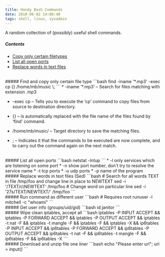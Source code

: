 ```yaml
---
title: Handy Bash Commands
date: 2018-06-02 14:08:40
tags: shell, linux, sysadmin
---
```


A random collection of (possibly) useful shell commands.

##### Contents

* [Copy only certain filetypes](#copy-filetype)
* [List all open ports](#list-ports)
* [Replace words in text files](#word-replace)

<br>
<a name="copy-filetype">
##### Find and copy only certain file type
```bash
    find -iname '*.mp3' -exec cp {} /home/mb/music \;
```
* -iname ‘*.mp3’ – Search for files matching with extension .mp3

* -exec cp – Tells you to execute the ‘cp’ command to copy files from source to destination directory.

* {} – is automatically replaced with the file name of the files found by ‘find’ command.

* /home/mb/music/ – Target directory to save the matching files.

* \; – Indicates it that the commands to be executed are now complete, and to carry out the command again on the next match.

<br>
<a name="list-ports">
##### List all open ports
```bash
netstat -lntup
```
* -l only services which are listening on some port
* -n show port number, don't try to resolve the service name
* -t tcp ports
* -u udp ports
* -p name of the program

<br>
<a name="word-replace">
##### Replace words in text files (Sed)
```bash
# Search for all words TEXT in file /tmp/foo and change line in place to NEWTEXT
sed -i '/TEXT/c\NEWTEXT' /tmp/foo
# Change word on particular line
sed -i '27s/TEXT/NEWTEXT/' /tmp/foo
```
<br>
<a name="diff-user">
##### Run command as different user
```bash
# Requires root
runuser -l mitchell -c "whoami"
```

<br>
<a name="user=info">
##### Get user info (groups/uid/gid) 
```bash
id janitor
```
<br>
<a name="flush-iptable">
##### Wipe clean iptables, accept all
```bash
iptables -P INPUT ACCEPT &&
iptables -P FORWARD ACCEPT &&
iptables -P OUTPUT ACCEPT &&
iptables -t nat -F &&
iptables -t mangle -F &&
iptables -F &&
iptables -X &&
ip6tables -P INPUT ACCEPT &&
ip6tables -P FORWARD ACCEPT &&
ip6tables -P OUTPUT ACCEPT &&
ip6tables -t nat -F &&
ip6tables -t mangle -F &&
ip6tables -F &&
ip6tables -X
```

<br> 
<a name="download-unzip">
##### Download and unzip file one liner
```bash
echo "Please enter url";
url = input()
```
